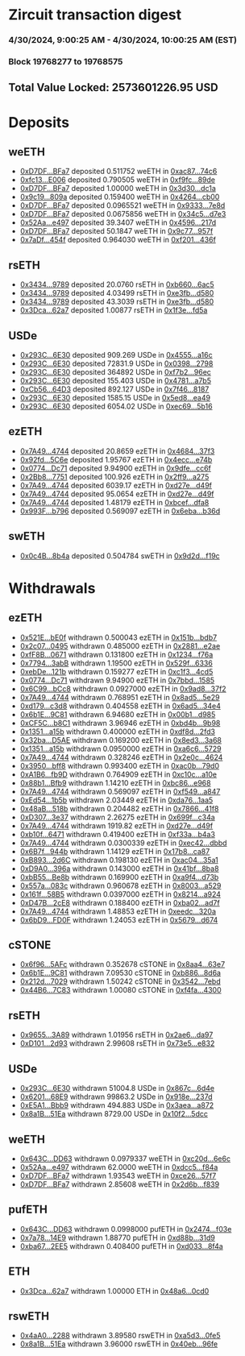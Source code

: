 # Zircuit transaction digest
### 4/30/2024, 9:00:25 AM - 4/30/2024, 10:00:25 AM (EST)
### Block 19768277 to 19768575

## Total Value Locked: 2573601226.95 USD

# Deposits
## weETH
- [0xD7DF...BFa7](https://etherscan.io/address/0xD7DF7E085214743530afF339aFC420c7c720BFa7) deposited 0.511752 weETH in [0xac87...74c6](https://etherscan.io/tx/0xD7DF7E085214743530afF339aFC420c7c720BFa7)
- [0xfc13...E006](https://etherscan.io/address/0xfc13B43F0C5beE23595E3e981c5566682F65E006) deposited 0.790505 weETH in [0xf9fc...89de](https://etherscan.io/tx/0xfc13B43F0C5beE23595E3e981c5566682F65E006)
- [0xD7DF...BFa7](https://etherscan.io/address/0xD7DF7E085214743530afF339aFC420c7c720BFa7) deposited 1.00000 weETH in [0x3d30...dc1a](https://etherscan.io/tx/0xD7DF7E085214743530afF339aFC420c7c720BFa7)
- [0x9c19...809a](https://etherscan.io/address/0x9c19471bca230b45ab356F8B5cf5474F6427809a) deposited 0.159400 weETH in [0x4264...cb00](https://etherscan.io/tx/0x9c19471bca230b45ab356F8B5cf5474F6427809a)
- [0xD7DF...BFa7](https://etherscan.io/address/0xD7DF7E085214743530afF339aFC420c7c720BFa7) deposited 0.0965521 weETH in [0x9333...7e8d](https://etherscan.io/tx/0xD7DF7E085214743530afF339aFC420c7c720BFa7)
- [0xD7DF...BFa7](https://etherscan.io/address/0xD7DF7E085214743530afF339aFC420c7c720BFa7) deposited 0.0675856 weETH in [0x34c5...d7e3](https://etherscan.io/tx/0xD7DF7E085214743530afF339aFC420c7c720BFa7)
- [0x52Aa...e497](https://etherscan.io/address/0x52Aa899454998Be5b000Ad077a46Bbe360F4e497) deposited 39.3407 weETH in [0x4596...217d](https://etherscan.io/tx/0x52Aa899454998Be5b000Ad077a46Bbe360F4e497)
- [0xD7DF...BFa7](https://etherscan.io/address/0xD7DF7E085214743530afF339aFC420c7c720BFa7) deposited 50.1847 weETH in [0x9c77...957f](https://etherscan.io/tx/0xD7DF7E085214743530afF339aFC420c7c720BFa7)
- [0x7aDf...454f](https://etherscan.io/address/0x7aDffBDd66521567acDf988C320Cb53F358D454f) deposited 0.964030 weETH in [0xf201...436f](https://etherscan.io/tx/0x7aDffBDd66521567acDf988C320Cb53F358D454f)
## rsETH
- [0x3434...9789](https://etherscan.io/address/0x34349c5569e7B846c3558961552D2202760A9789) deposited 20.0760 rsETH in [0xb660...6ac5](https://etherscan.io/tx/0x34349c5569e7B846c3558961552D2202760A9789)
- [0x3434...9789](https://etherscan.io/address/0x34349c5569e7B846c3558961552D2202760A9789) deposited 4.03499 rsETH in [0xe3fb...d580](https://etherscan.io/tx/0x34349c5569e7B846c3558961552D2202760A9789)
- [0x3434...9789](https://etherscan.io/address/0x34349c5569e7B846c3558961552D2202760A9789) deposited 43.3039 rsETH in [0xe3fb...d580](https://etherscan.io/tx/0x34349c5569e7B846c3558961552D2202760A9789)
- [0x3Dca...62a7](https://etherscan.io/address/0x3Dca5a1285f7ef61d94004bBcE0D0Ab33f3262a7) deposited 1.00877 rsETH in [0x1f3e...fd5a](https://etherscan.io/tx/0x3Dca5a1285f7ef61d94004bBcE0D0Ab33f3262a7)
## USDe
- [0x293C...6E30](https://etherscan.io/address/0x293C6937D8D82e05B01335F7B33FBA0c8e256E30) deposited 909.269 USDe in [0x4555...a16c](https://etherscan.io/tx/0x293C6937D8D82e05B01335F7B33FBA0c8e256E30)
- [0x293C...6E30](https://etherscan.io/address/0x293C6937D8D82e05B01335F7B33FBA0c8e256E30) deposited 72831.9 USDe in [0x0398...2798](https://etherscan.io/tx/0x293C6937D8D82e05B01335F7B33FBA0c8e256E30)
- [0x293C...6E30](https://etherscan.io/address/0x293C6937D8D82e05B01335F7B33FBA0c8e256E30) deposited 364892 USDe in [0xf7b2...96ec](https://etherscan.io/tx/0x293C6937D8D82e05B01335F7B33FBA0c8e256E30)
- [0x293C...6E30](https://etherscan.io/address/0x293C6937D8D82e05B01335F7B33FBA0c8e256E30) deposited 155.403 USDe in [0x4781...a7b5](https://etherscan.io/tx/0x293C6937D8D82e05B01335F7B33FBA0c8e256E30)
- [0xCb56...64D3](https://etherscan.io/address/0xCb56792d44defdB67C4F364da274e8d0D4a364D3) deposited 892.127 USDe in [0x7f46...8187](https://etherscan.io/tx/0xCb56792d44defdB67C4F364da274e8d0D4a364D3)
- [0x293C...6E30](https://etherscan.io/address/0x293C6937D8D82e05B01335F7B33FBA0c8e256E30) deposited 1585.15 USDe in [0x5ed8...ea49](https://etherscan.io/tx/0x293C6937D8D82e05B01335F7B33FBA0c8e256E30)
- [0x293C...6E30](https://etherscan.io/address/0x293C6937D8D82e05B01335F7B33FBA0c8e256E30) deposited 6054.02 USDe in [0xec69...5b16](https://etherscan.io/tx/0x293C6937D8D82e05B01335F7B33FBA0c8e256E30)
## ezETH
- [0x7A49...4744](https://etherscan.io/address/0x7A493Be5c2ce014cD049Bf178a1ac0Db1B434744) deposited 20.8659 ezETH in [0x4684...37f3](https://etherscan.io/tx/0x7A493Be5c2ce014cD049Bf178a1ac0Db1B434744)
- [0x92fd...5C6e](https://etherscan.io/address/0x92fde303b47fCfafA31de965796A7576f3825C6e) deposited 1.95767 ezETH in [0x4ecc...e74b](https://etherscan.io/tx/0x92fde303b47fCfafA31de965796A7576f3825C6e)
- [0x0774...Dc71](https://etherscan.io/address/0x07740Fc92A5C7b3BE799f35497150CAb6a4eDc71) deposited 9.94900 ezETH in [0x9dfe...cc6f](https://etherscan.io/tx/0x07740Fc92A5C7b3BE799f35497150CAb6a4eDc71)
- [0x2Bb8...7751](https://etherscan.io/address/0x2Bb8edA6D050052c2a581cc6cA96734819FC7751) deposited 100.926 ezETH in [0x2ff9...a275](https://etherscan.io/tx/0x2Bb8edA6D050052c2a581cc6cA96734819FC7751)
- [0x7A49...4744](https://etherscan.io/address/0x7A493Be5c2ce014cD049Bf178a1ac0Db1B434744) deposited 6039.17 ezETH in [0xd27e...d49f](https://etherscan.io/tx/0x7A493Be5c2ce014cD049Bf178a1ac0Db1B434744)
- [0x7A49...4744](https://etherscan.io/address/0x7A493Be5c2ce014cD049Bf178a1ac0Db1B434744) deposited 95.0654 ezETH in [0xd27e...d49f](https://etherscan.io/tx/0x7A493Be5c2ce014cD049Bf178a1ac0Db1B434744)
- [0x7A49...4744](https://etherscan.io/address/0x7A493Be5c2ce014cD049Bf178a1ac0Db1B434744) deposited 1.48179 ezETH in [0xbcef...dfa8](https://etherscan.io/tx/0x7A493Be5c2ce014cD049Bf178a1ac0Db1B434744)
- [0x993F...b796](https://etherscan.io/address/0x993F2a2757702d5db5462f6c11a57244F4Ebb796) deposited 0.569097 ezETH in [0x6eba...b36d](https://etherscan.io/tx/0x993F2a2757702d5db5462f6c11a57244F4Ebb796)
## swETH
- [0x0c4B...8b4a](https://etherscan.io/address/0x0c4B6Dd4f21F48b687B6DC180EbAb3D21e848b4a) deposited 0.504784 swETH in [0x9d2d...f19c](https://etherscan.io/tx/0x0c4B6Dd4f21F48b687B6DC180EbAb3D21e848b4a)
# Withdrawals
## ezETH
- [0x521E...bE0f](https://etherscan.io/address/0x521E9d26799d67c95529f24412fA6F6c9109bE0f) withdrawn 0.500043 ezETH in [0x151b...bdb7](https://etherscan.io/tx/0x521E9d26799d67c95529f24412fA6F6c9109bE0f)
- [0x2c07...0495](https://etherscan.io/address/0x2c075E8d921dcc3C828536e3f662674EEA090495) withdrawn 0.485000 ezETH in [0x2881...e2ae](https://etherscan.io/tx/0x2c075E8d921dcc3C828536e3f662674EEA090495)
- [0xfF8B...0671](https://etherscan.io/address/0xfF8BA48f19979a2fa42fA56ce3B85979c6170671) withdrawn 0.131800 ezETH in [0x1234...f76a](https://etherscan.io/tx/0xfF8BA48f19979a2fa42fA56ce3B85979c6170671)
- [0x7794...3abB](https://etherscan.io/address/0x7794951D11Ea9DAC6b11981EC37c14bD13Af3abB) withdrawn 1.19500 ezETH in [0x529f...6336](https://etherscan.io/tx/0x7794951D11Ea9DAC6b11981EC37c14bD13Af3abB)
- [0xebDe...121b](https://etherscan.io/address/0xebDeA0159E397B46E0Ec35d68DDba57897a2121b) withdrawn 0.159277 ezETH in [0xc1f3...4cd5](https://etherscan.io/tx/0xebDeA0159E397B46E0Ec35d68DDba57897a2121b)
- [0x0774...Dc71](https://etherscan.io/address/0x07740Fc92A5C7b3BE799f35497150CAb6a4eDc71) withdrawn 9.94900 ezETH in [0x7bbd...1585](https://etherscan.io/tx/0x07740Fc92A5C7b3BE799f35497150CAb6a4eDc71)
- [0x6C99...bCc8](https://etherscan.io/address/0x6C99C45b39D1cddb61b272798ea1dA2cDAc9bCc8) withdrawn 0.0927000 ezETH in [0x9ad8...37f2](https://etherscan.io/tx/0x6C99C45b39D1cddb61b272798ea1dA2cDAc9bCc8)
- [0x7A49...4744](https://etherscan.io/address/0x7A493Be5c2ce014cD049Bf178a1ac0Db1B434744) withdrawn 0.768951 ezETH in [0x8ad5...5e29](https://etherscan.io/tx/0x7A493Be5c2ce014cD049Bf178a1ac0Db1B434744)
- [0xd179...c3d8](https://etherscan.io/address/0xd179E761cAC614E02c9b9aC982cd6e2B071fc3d8) withdrawn 0.404558 ezETH in [0x6ad5...34e4](https://etherscan.io/tx/0xd179E761cAC614E02c9b9aC982cd6e2B071fc3d8)
- [0x6b1E...9C81](https://etherscan.io/address/0x6b1E5Cd84bD83160E904aa4E236659265d499C81) withdrawn 6.94680 ezETH in [0x00b1...d985](https://etherscan.io/tx/0x6b1E5Cd84bD83160E904aa4E236659265d499C81)
- [0xCF5C...b8C1](https://etherscan.io/address/0xCF5Cdc314Aab1078FFABa02c64F8757818f2b8C1) withdrawn 3.96946 ezETH in [0xbd4b...9b98](https://etherscan.io/tx/0xCF5Cdc314Aab1078FFABa02c64F8757818f2b8C1)
- [0x1351...a15b](https://etherscan.io/address/0x135184B37e65aF380127B3042DF53b8aCAD5a15b) withdrawn 0.400000 ezETH in [0xdf8d...2fd3](https://etherscan.io/tx/0x135184B37e65aF380127B3042DF53b8aCAD5a15b)
- [0x32ba...D5AE](https://etherscan.io/address/0x32baD4a736D47612F94c977441B4FA101C16D5AE) withdrawn 0.169200 ezETH in [0x8ed3...3a68](https://etherscan.io/tx/0x32baD4a736D47612F94c977441B4FA101C16D5AE)
- [0x1351...a15b](https://etherscan.io/address/0x135184B37e65aF380127B3042DF53b8aCAD5a15b) withdrawn 0.0950000 ezETH in [0xa6c6...5729](https://etherscan.io/tx/0x135184B37e65aF380127B3042DF53b8aCAD5a15b)
- [0x7A49...4744](https://etherscan.io/address/0x7A493Be5c2ce014cD049Bf178a1ac0Db1B434744) withdrawn 0.328246 ezETH in [0x2e0c...4624](https://etherscan.io/tx/0x7A493Be5c2ce014cD049Bf178a1ac0Db1B434744)
- [0x3950...bff8](https://etherscan.io/address/0x395039aFb1De8910dD8c25f27631Df84de74bff8) withdrawn 0.993400 ezETH in [0xac0b...79d0](https://etherscan.io/tx/0x395039aFb1De8910dD8c25f27631Df84de74bff8)
- [0xA1B6...fb9D](https://etherscan.io/address/0xA1B603FE25c7eDDf0ca2FAe747aF15e37b04fb9D) withdrawn 0.764909 ezETH in [0xc10c...a10e](https://etherscan.io/tx/0xA1B603FE25c7eDDf0ca2FAe747aF15e37b04fb9D)
- [0x88b1...Bfb9](https://etherscan.io/address/0x88b182b51B2d9f9EEF233e2326f493C4D13CBfb9) withdrawn 1.14210 ezETH in [0xbc86...e968](https://etherscan.io/tx/0x88b182b51B2d9f9EEF233e2326f493C4D13CBfb9)
- [0x7A49...4744](https://etherscan.io/address/0x7A493Be5c2ce014cD049Bf178a1ac0Db1B434744) withdrawn 0.569097 ezETH in [0xf549...a847](https://etherscan.io/tx/0x7A493Be5c2ce014cD049Bf178a1ac0Db1B434744)
- [0xEd54...1b5b](https://etherscan.io/address/0xEd54d7375b3eBe255aA1b52C3c08532241301b5b) withdrawn 2.03449 ezETH in [0xda76...1aa5](https://etherscan.io/tx/0xEd54d7375b3eBe255aA1b52C3c08532241301b5b)
- [0x48aB...518b](https://etherscan.io/address/0x48aBdF3D56B2dFF28704406Eae3cc7E6d97f518b) withdrawn 0.204482 ezETH in [0x7866...41f8](https://etherscan.io/tx/0x48aBdF3D56B2dFF28704406Eae3cc7E6d97f518b)
- [0xD307...3e37](https://etherscan.io/address/0xD3076354a974fBC81f9890e2E6c1c86195733e37) withdrawn 2.26275 ezETH in [0x699f...c34a](https://etherscan.io/tx/0xD3076354a974fBC81f9890e2E6c1c86195733e37)
- [0x7A49...4744](https://etherscan.io/address/0x7A493Be5c2ce014cD049Bf178a1ac0Db1B434744) withdrawn 1919.82 ezETH in [0xd27e...d49f](https://etherscan.io/tx/0x7A493Be5c2ce014cD049Bf178a1ac0Db1B434744)
- [0xb10f...6471](https://etherscan.io/address/0xb10f6264cb18baBF203De98DF4Bc3f3eCD616471) withdrawn 0.419400 ezETH in [0xf33a...b4a3](https://etherscan.io/tx/0xb10f6264cb18baBF203De98DF4Bc3f3eCD616471)
- [0x7A49...4744](https://etherscan.io/address/0x7A493Be5c2ce014cD049Bf178a1ac0Db1B434744) withdrawn 0.0300339 ezETH in [0xec42...dbbd](https://etherscan.io/tx/0x7A493Be5c2ce014cD049Bf178a1ac0Db1B434744)
- [0x6B7f...944b](https://etherscan.io/address/0x6B7f6f99783A256a1C378B7971C23Ae24140944b) withdrawn 1.14129 ezETH in [0x17b8...ca87](https://etherscan.io/tx/0x6B7f6f99783A256a1C378B7971C23Ae24140944b)
- [0xB893...2d6C](https://etherscan.io/address/0xB893D31581c42245bcB6bbBBa31314104A2A2d6C) withdrawn 0.198130 ezETH in [0xac04...35a1](https://etherscan.io/tx/0xB893D31581c42245bcB6bbBBa31314104A2A2d6C)
- [0xD9A0...396a](https://etherscan.io/address/0xD9A0B81853EE7fA5059566E4c8498688183B396a) withdrawn 0.143000 ezETH in [0x41bf...8ba8](https://etherscan.io/tx/0xD9A0B81853EE7fA5059566E4c8498688183B396a)
- [0xbB55...Be8b](https://etherscan.io/address/0xbB5547f8B2Cc4FF8d22Fc5da655B97E8281aBe8b) withdrawn 0.169900 ezETH in [0xa9f4...d73b](https://etherscan.io/tx/0xbB5547f8B2Cc4FF8d22Fc5da655B97E8281aBe8b)
- [0x557a...083c](https://etherscan.io/address/0x557aA196b19098113aab97292397aB490878083c) withdrawn 0.960678 ezETH in [0x8003...a529](https://etherscan.io/tx/0x557aA196b19098113aab97292397aB490878083c)
- [0x161f...58B5](https://etherscan.io/address/0x161f940EC338096981De6B157ea5b3A4390258B5) withdrawn 0.0397000 ezETH in [0x8214...a924](https://etherscan.io/tx/0x161f940EC338096981De6B157ea5b3A4390258B5)
- [0xD47B...2cE8](https://etherscan.io/address/0xD47BEA214Fbc2BBF5638A03fbf897c41aF172cE8) withdrawn 0.188400 ezETH in [0xba02...ad7f](https://etherscan.io/tx/0xD47BEA214Fbc2BBF5638A03fbf897c41aF172cE8)
- [0x7A49...4744](https://etherscan.io/address/0x7A493Be5c2ce014cD049Bf178a1ac0Db1B434744) withdrawn 1.48853 ezETH in [0xeedc...320a](https://etherscan.io/tx/0x7A493Be5c2ce014cD049Bf178a1ac0Db1B434744)
- [0x6bD9...FD0F](https://etherscan.io/address/0x6bD9ec6EAAaD58132bcD843934A67988796fFD0F) withdrawn 1.24053 ezETH in [0x5679...d674](https://etherscan.io/tx/0x6bD9ec6EAAaD58132bcD843934A67988796fFD0F)
## cSTONE
- [0x6f96...5AFc](https://etherscan.io/address/0x6f96aa8284954732481E7b3C6c352c3e50115AFc) withdrawn 0.352678 cSTONE in [0x8aa4...63e7](https://etherscan.io/tx/0x6f96aa8284954732481E7b3C6c352c3e50115AFc)
- [0x6b1E...9C81](https://etherscan.io/address/0x6b1E5Cd84bD83160E904aa4E236659265d499C81) withdrawn 7.09530 cSTONE in [0xb886...8d6a](https://etherscan.io/tx/0x6b1E5Cd84bD83160E904aa4E236659265d499C81)
- [0x212d...7029](https://etherscan.io/address/0x212d0945FAbe82A312f0eA6c61A50b4d66897029) withdrawn 1.50242 cSTONE in [0x3542...7ebd](https://etherscan.io/tx/0x212d0945FAbe82A312f0eA6c61A50b4d66897029)
- [0x44B6...7C83](https://etherscan.io/address/0x44B637bb3d2d49da121057C194dFa2f4A3DF7C83) withdrawn 1.00080 cSTONE in [0xf4fa...4300](https://etherscan.io/tx/0x44B637bb3d2d49da121057C194dFa2f4A3DF7C83)
## rsETH
- [0x9655...3A89](https://etherscan.io/address/0x96550320117aa6C0512678c2575C049ae5b23A89) withdrawn 1.01956 rsETH in [0x2ae6...da97](https://etherscan.io/tx/0x96550320117aa6C0512678c2575C049ae5b23A89)
- [0xD101...2d93](https://etherscan.io/address/0xD10112442b571020c432DD5BbdB7BB473C652d93) withdrawn 2.99608 rsETH in [0x73e5...e832](https://etherscan.io/tx/0xD10112442b571020c432DD5BbdB7BB473C652d93)
## USDe
- [0x293C...6E30](https://etherscan.io/address/0x293C6937D8D82e05B01335F7B33FBA0c8e256E30) withdrawn 51004.8 USDe in [0x867c...6d4e](https://etherscan.io/tx/0x293C6937D8D82e05B01335F7B33FBA0c8e256E30)
- [0x6201...68E9](https://etherscan.io/address/0x62013d36C75bc014AAD9823374A82Eca40FE68E9) withdrawn 99863.2 USDe in [0x918e...237d](https://etherscan.io/tx/0x62013d36C75bc014AAD9823374A82Eca40FE68E9)
- [0xE5A1...Bbb9](https://etherscan.io/address/0xE5A1da14c709BC889052aEaa67de6c39e639Bbb9) withdrawn 494.883 USDe in [0x3aea...a872](https://etherscan.io/tx/0xE5A1da14c709BC889052aEaa67de6c39e639Bbb9)
- [0x8a1B...51Ea](https://etherscan.io/address/0x8a1BDfDb9A6ba11dEE57f7125bDD55cA54f651Ea) withdrawn 8729.00 USDe in [0x10f2...5dcc](https://etherscan.io/tx/0x8a1BDfDb9A6ba11dEE57f7125bDD55cA54f651Ea)
## weETH
- [0x643C...DD63](https://etherscan.io/address/0x643C41852a3AF4395b1A4220c7883546365eDD63) withdrawn 0.0979337 weETH in [0xc20d...6e6c](https://etherscan.io/tx/0x643C41852a3AF4395b1A4220c7883546365eDD63)
- [0x52Aa...e497](https://etherscan.io/address/0x52Aa899454998Be5b000Ad077a46Bbe360F4e497) withdrawn 62.0000 weETH in [0xdcc5...f84a](https://etherscan.io/tx/0x52Aa899454998Be5b000Ad077a46Bbe360F4e497)
- [0xD7DF...BFa7](https://etherscan.io/address/0xD7DF7E085214743530afF339aFC420c7c720BFa7) withdrawn 1.93543 weETH in [0xce26...57f7](https://etherscan.io/tx/0xD7DF7E085214743530afF339aFC420c7c720BFa7)
- [0xD7DF...BFa7](https://etherscan.io/address/0xD7DF7E085214743530afF339aFC420c7c720BFa7) withdrawn 2.85608 weETH in [0x2d6b...f839](https://etherscan.io/tx/0xD7DF7E085214743530afF339aFC420c7c720BFa7)
## pufETH
- [0x643C...DD63](https://etherscan.io/address/0x643C41852a3AF4395b1A4220c7883546365eDD63) withdrawn 0.0998000 pufETH in [0x2474...f03e](https://etherscan.io/tx/0x643C41852a3AF4395b1A4220c7883546365eDD63)
- [0x7a78...14E9](https://etherscan.io/address/0x7a7884681fC472cdB412678Ed0e361D8Af5814E9) withdrawn 1.88770 pufETH in [0xd88b...31d9](https://etherscan.io/tx/0x7a7884681fC472cdB412678Ed0e361D8Af5814E9)
- [0xba67...2EE5](https://etherscan.io/address/0xba678c767De1f147e9e6f2E26492C904F0B32EE5) withdrawn 0.408400 pufETH in [0xd033...8f4a](https://etherscan.io/tx/0xba678c767De1f147e9e6f2E26492C904F0B32EE5)
## ETH
- [0x3Dca...62a7](https://etherscan.io/address/0x3Dca5a1285f7ef61d94004bBcE0D0Ab33f3262a7) withdrawn 1.00000 ETH in [0x48a6...0cd0](https://etherscan.io/tx/0x3Dca5a1285f7ef61d94004bBcE0D0Ab33f3262a7)
## rswETH
- [0x4aA0...2288](https://etherscan.io/address/0x4aA04b60871F53aD55F1ac5270F0058d81282288) withdrawn 3.89580 rswETH in [0xa5d3...0fe5](https://etherscan.io/tx/0x4aA04b60871F53aD55F1ac5270F0058d81282288)
- [0x8a1B...51Ea](https://etherscan.io/address/0x8a1BDfDb9A6ba11dEE57f7125bDD55cA54f651Ea) withdrawn 3.96000 rswETH in [0x40eb...96fe](https://etherscan.io/tx/0x8a1BDfDb9A6ba11dEE57f7125bDD55cA54f651Ea)
